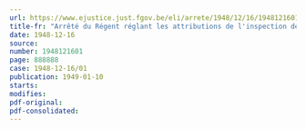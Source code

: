 ```yaml
---
url: https://www.ejustice.just.fgov.be/eli/arrete/1948/12/16/1948121601/justel
title-fr: "Arrêté du Régent réglant les attributions de l'inspection des Finances"
date: 1948-12-16
source:
number: 1948121601
page: 888888
case: 1948-12-16/01
publication: 1949-01-10
starts:
modifies:
pdf-original:
pdf-consolidated:
---
```


